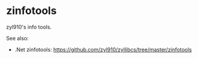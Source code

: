 zinfotools
==========

zyl910's info tools.

See also:
* .Net zinfotools: https://github.com/zyl910/zyllibcs/tree/master/zinfotools
